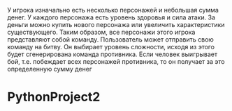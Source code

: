У игрока изначально есть несколько персонажей и небольшая сумма денег. У каждого персонажа есть уровень здоровья и сила атаки. За деньги можно купить нового персонажа или увеличить характеристики существующего. Таким образом, все персонажи этого игрока представляют собой команду. Пользователь может отправить свою команду на битву. Он выбирает уровень сложности, исходя из этого будет сгенерирована команда противника. Если человек выигрывает бой, т.е. побеждает всех персонажей противника, то он получает за это определенную сумму денег
# PythonProject2

